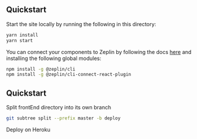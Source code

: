 ## Quickstart

Start the site locally by running the following in this directory:
```bash
yarn install
yarn start
```

You can connect your components to Zeplin by following the docs [here](https://github.com/zeplin/connected-components-docs/blob/master/docs/gettingStarted/REACT.md) and installing the following global modules:
```bash
npm install -g @zeplin/cli
npm install -g @zeplin/cli-connect-react-plugin
```

## Quickstart

Split frontEnd directory into its own branch
```bash
git subtree split --prefix master -b deploy
```

Deploy on Heroku
